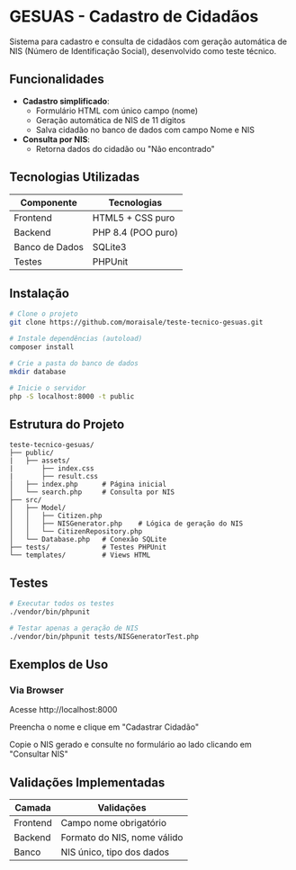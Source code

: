 #  GESUAS - Cadastro de Cidadãos

Sistema para cadastro e consulta de cidadãos com geração automática de NIS (Número de Identificação Social), desenvolvido como teste técnico.

##  Funcionalidades
- **Cadastro simplificado**:
  - Formulário HTML com único campo (nome)
  - Geração automática de NIS de 11 dígitos
  - Salva cidadão no banco de dados com campo Nome e NIS
- **Consulta por NIS**:
  - Retorna dados do cidadão ou "Não encontrado"

##  Tecnologias Utilizadas
| Componente       | Tecnologias                  |
|------------------|-----------------------------|
| Frontend         | HTML5 + CSS puro            |
| Backend          | PHP 8.4 (POO puro)          |
| Banco de Dados   | SQLite3                     |
| Testes           | PHPUnit                     |

##  Instalação
```bash
# Clone o projeto
git clone https://github.com/moraisale/teste-tecnico-gesuas.git

# Instale dependências (autoload)
composer install

# Crie a pasta do banco de dados
mkdir database

# Inicie o servidor
php -S localhost:8000 -t public
```

##  Estrutura do Projeto
```
teste-tecnico-gesuas/
├── public/
|   ├── assets/
|       ├── index.css
|       ├── result.css
│   ├── index.php      # Página inicial
│   └── search.php     # Consulta por NIS
├── src/
│   ├── Model/
│   │   ├── Citizen.php
│   │   ├── NISGenerator.php    # Lógica de geração do NIS
│   │   └── CitizenRepository.php
│   └── Database.php   # Conexão SQLite
├── tests/             # Testes PHPUnit
└── templates/         # Views HTML
```

##  Testes
```bash
# Executar todos os testes
./vendor/bin/phpunit

# Testar apenas a geração de NIS
./vendor/bin/phpunit tests/NISGeneratorTest.php
```

##  Exemplos de Uso

### Via Browser
Acesse http://localhost:8000

Preencha o nome e clique em "Cadastrar Cidadão"

Copie o NIS gerado e consulte no formulário ao lado clicando em "Consultar NIS"


##  Validações Implementadas
| Camada   | Validações                         |
|----------|------------------------------------|
| Frontend | Campo nome obrigatório             |
| Backend  | Formato do NIS, nome válido        |
| Banco    | NIS único, tipo dos dados          |
